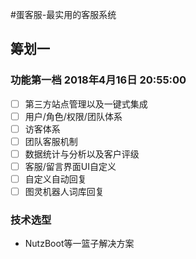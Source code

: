 #蛋客服-最实用的客服系统
## 筹划一
### 功能第一档 2018年4月16日 20:55:00
- [ ] 第三方站点管理以及一键式集成
- [ ] 用户/角色/权限/团队体系
- [ ] 访客体系
- [ ] 团队客服机制
- [ ] 数据统计与分析以及客户评级
- [ ] 客服/留言界面UI自定义
- [ ] 自定义自动回复
- [ ] 图灵机器人词库回复
### 技术选型
- NutzBoot等一篮子解决方案